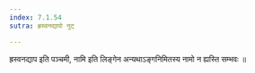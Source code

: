 ```yaml
---
index: 7.1.54
sutra: ह्रस्वनद्यापो नुट्

---
```

  ह्रस्वनद्याप इति पञ्चमी, नामि इति लिङ्गेन अन्यथाऽङ्गनिमितस्य नामो न ह्यस्ति सम्भवः ॥